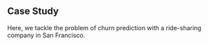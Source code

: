 ## Case Study

Here, we tackle the problem of churn prediction with a ride-sharing
company in San Francisco.  
